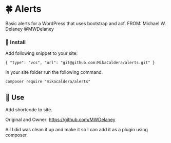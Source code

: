 # :four_leaf_clover: Alerts
Basic alerts for a WordPress that uses bootstrap and acf. FROM: Michael W. Delaney  @MWDelaney

### :electric_plug: Install
Add following snippet to your site:

  `{
	"type": "vcs",
	"url": "git@github.com:MikaCaldera/alerts.git"
	}`


In your site folder run the following command.

	composer require "mikacaldera/alerts"

## :triangular_ruler: Use

Add shortcode to site. 


Original and Owner: https://github.com/MWDelaney

All I did was clean it up and make it so I can add it as a plugin using composer. 
